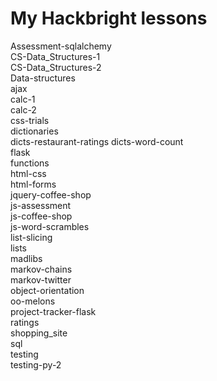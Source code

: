 # My Hackbright lessons

Assessment-sqlalchemy   
CS-Data_Structures-1    
CS-Data_Structures-2    
Data-structures         
ajax                    
calc-1                  
calc-2                  
css-trials              
dictionaries            
dicts-restaurant-ratings
dicts-word-count        
flask                   
functions               
html-css                
html-forms              
jquery-coffee-shop      
js-assessment           
js-coffee-shop          
js-word-scrambles       
list-slicing            
lists                   
madlibs                 
markov-chains           
markov-twitter          
object-orientation      
oo-melons               
project-tracker-flask   
ratings                 
shopping_site           
sql                     
testing                 
testing-py-2            
